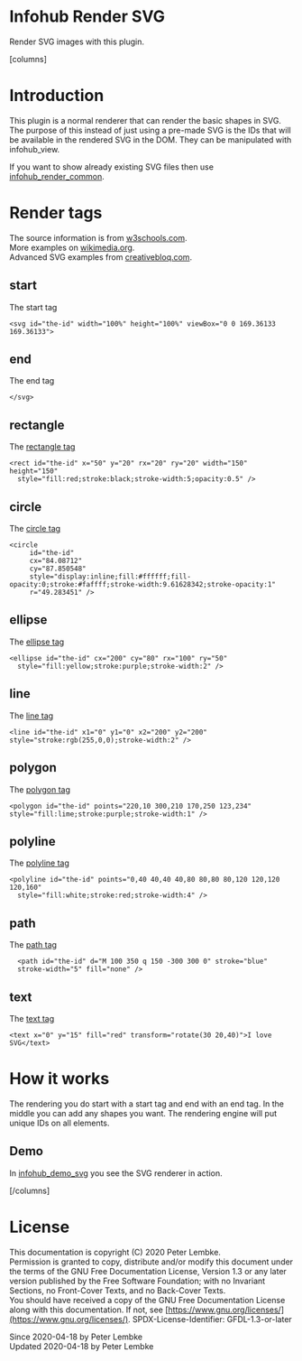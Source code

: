 # Infohub Render SVG

Render SVG images with this plugin.

[columns]

# Introduction

This plugin is a normal renderer that can render the basic shapes in SVG. The purpose of this instead of just using a
pre-made SVG is the IDs that will be available in the rendered SVG in the DOM. They can be manipulated with
infohub_view.

If you want to show already existing SVG files then use [infohub_render_common](plugin,infohub_render_common).

# Render tags

The source information is from [w3schools.com](https://www.w3schools.com/graphics/svg_intro.asp).  
More examples on [wikimedia.org](https://commons.wikimedia.org/wiki/SVG_examples).  
Advanced SVG examples from [creativebloq.com](https://www.creativebloq.com/design/examples-svg-7112785).

## start

The start tag

```
<svg id="the-id" width="100%" height="100%" viewBox="0 0 169.36133 169.36133">
```

## end

The end tag

```
</svg>
```

## rectangle

The [rectangle tag](https://www.w3schools.com/graphics/svg_rect.asp)

```
<rect id="the-id" x="50" y="20" rx="20" ry="20" width="150" height="150"
  style="fill:red;stroke:black;stroke-width:5;opacity:0.5" />
```

## circle

The [circle tag](https://www.w3schools.com/graphics/svg_circle.asp)

```
<circle
     id="the-id"
     cx="84.08712"
     cy="87.850548"
     style="display:inline;fill:#ffffff;fill-opacity:0;stroke:#faffff;stroke-width:9.61628342;stroke-opacity:1"
     r="49.283451" />
```

## ellipse

The [ellipse tag](https://www.w3schools.com/graphics/svg_ellipse.asp)

```
<ellipse id="the-id" cx="200" cy="80" rx="100" ry="50"
  style="fill:yellow;stroke:purple;stroke-width:2" />
```

## line

The [line tag](https://www.w3schools.com/graphics/svg_line.asp)

```
<line id="the-id" x1="0" y1="0" x2="200" y2="200" style="stroke:rgb(255,0,0);stroke-width:2" />
```

## polygon

The [polygon tag](https://www.w3schools.com/graphics/svg_polygon.asp)

```
<polygon id="the-id" points="220,10 300,210 170,250 123,234" style="fill:lime;stroke:purple;stroke-width:1" />
```

## polyline

The [polyline tag](https://www.w3schools.com/graphics/svg_polyline.asp)

```
<polyline id="the-id" points="0,40 40,40 40,80 80,80 80,120 120,120 120,160"
  style="fill:white;stroke:red;stroke-width:4" />
```

## path

The [path tag](https://www.w3schools.com/graphics/svg_path.asp)

```
  <path id="the-id" d="M 100 350 q 150 -300 300 0" stroke="blue"
  stroke-width="5" fill="none" />
```

## text

The [text tag](https://www.w3schools.com/graphics/svg_text.asp)

```
<text x="0" y="15" fill="red" transform="rotate(30 20,40)">I love SVG</text>
```

# How it works

The rendering you do start with a start tag and end with an end tag. In the middle you can add any shapes you want. The
rendering engine will put unique IDs on all elements.

## Demo

In [infohub_demo_svg](plugin,infohub_demo_svg) you see the SVG renderer in action.

[/columns]

# License

This documentation is copyright (C) 2020 Peter Lembke.  
Permission is granted to copy, distribute and/or modify this document under the terms of the GNU Free Documentation
License, Version 1.3 or any later version published by the Free Software Foundation; with no Invariant Sections, no
Front-Cover Texts, and no Back-Cover Texts.  
You should have received a copy of the GNU Free Documentation License along with this documentation. If not,
see [https://www.gnu.org/licenses/](https://www.gnu.org/licenses/). SPDX-License-Identifier: GFDL-1.3-or-later

Since 2020-04-18 by Peter Lembke  
Updated 2020-04-18 by Peter Lembke  
